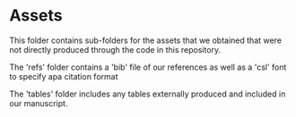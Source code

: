 # Assets
This folder contains sub-folders for the assets that we obtained that were not directly produced through the code in this repository.

The 'refs' folder contains a 'bib' file of our references as well as a 'csl' font to specify apa citation format

The 'tables' folder includes any tables externally produced and included in our manuscript.